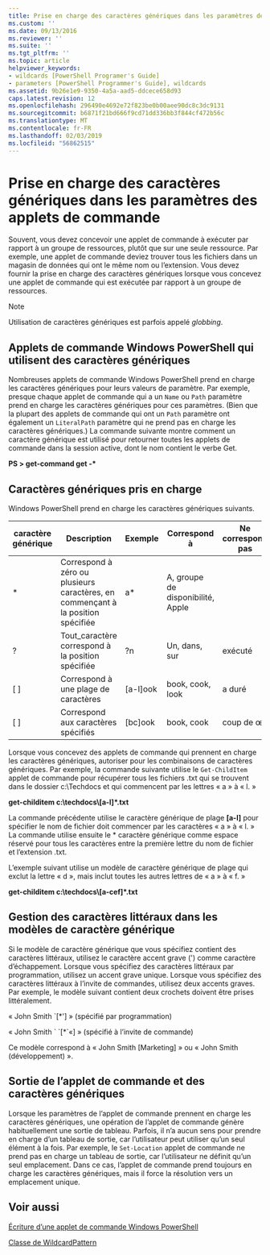 ```yaml
---
title: Prise en charge des caractères génériques dans les paramètres de l’applet de commande | Microsoft Docs
ms.custom: ''
ms.date: 09/13/2016
ms.reviewer: ''
ms.suite: ''
ms.tgt_pltfrm: ''
ms.topic: article
helpviewer_keywords:
- wildcards [PowerShell Programer's Guide]
- parameters [PowerShell Programmer's Guide], wildcards
ms.assetid: 9b26e1e9-9350-4a5a-aad5-ddcece658d93
caps.latest.revision: 12
ms.openlocfilehash: 296490e4692e72f823be0b00aee90dc8c3dc9131
ms.sourcegitcommit: b6871f21bd666f9cd71dd336bb3f844cf472b56c
ms.translationtype: MT
ms.contentlocale: fr-FR
ms.lasthandoff: 02/03/2019
ms.locfileid: "56862515"
---
```

# <a name="supporting-wildcard-characters-in-cmdlet-parameters"></a>Prise en charge des caractères génériques dans les paramètres des applets de commande

Souvent, vous devez concevoir une applet de commande à exécuter par rapport à un groupe de ressources, plutôt que sur une seule ressource. Par exemple, une applet de commande deviez trouver tous les fichiers dans un magasin de données qui ont le même nom ou l’extension. Vous devez fournir la prise en charge des caractères génériques lorsque vous concevez une applet de commande qui est exécutée par rapport à un groupe de ressources.

> [!NOTE]
> Utilisation de caractères génériques est parfois appelé *globbing*.

## <a name="windows-powershell-cmdlets-that-use-wildcards"></a>Applets de commande Windows PowerShell qui utilisent des caractères génériques

 Nombreuses applets de commande Windows PowerShell prend en charge les caractères génériques pour leurs valeurs de paramètre. Par exemple, presque chaque applet de commande qui a un `Name` ou `Path` paramètre prend en charge les caractères génériques pour ces paramètres. (Bien que la plupart des applets de commande qui ont un `Path` paramètre ont également un `LiteralPath` paramètre qui ne prend pas en charge les caractères génériques.) La commande suivante montre comment un caractère générique est utilisé pour retourner toutes les applets de commande dans la session active, dont le nom contient le verbe Get.

 **PS > get-command get -\***

## <a name="supported-wildcard-characters"></a>Caractères génériques pris en charge

Windows PowerShell prend en charge les caractères génériques suivants.

|caractère générique|Description|Exemple|Correspond à|Ne correspond pas|
|------------------------|-----------------|-------------|-------------|--------------------|
|*|Correspond à zéro ou plusieurs caractères, en commençant à la position spécifiée|a*|A, groupe de disponibilité, Apple||
|?|Tout_caractère correspond à la position spécifiée|?n|Un, dans, sur|exécuté|
|[ ]|Correspond à une plage de caractères|[a-l]ook|book, cook, look|a duré|
|[ ]|Correspond aux caractères spécifiés|[bc]ook|book, cook|coup de œil|

Lorsque vous concevez des applets de commande qui prennent en charge les caractères génériques, autoriser pour les combinaisons de caractères génériques. Par exemple, la commande suivante utilise le `Get-ChildItem` applet de commande pour récupérer tous les fichiers .txt qui se trouvent dans le dossier c:\Techdocs et qui commencent par les lettres « a » à « l. »

**get-childitem c:\techdocs\\[a-l]\*.txt**

La commande précédente utilise le caractère générique de plage **[a-l]** pour spécifier le nom de fichier doit commencer par les caractères « a » à « l. » La commande utilise ensuite le * caractère générique comme espace réservé pour tous les caractères entre la première lettre du nom de fichier et l’extension .txt.

L’exemple suivant utilise un modèle de caractère générique de plage qui exclut la lettre « d », mais inclut toutes les autres lettres de « a » à « f. »

**get-childitem c:\techdocs\\[a-cef]\*.txt**

## <a name="handling-literal-characters-in-wildcard-patterns"></a>Gestion des caractères littéraux dans les modèles de caractère générique

Si le modèle de caractère générique que vous spécifiez contient des caractères littéraux, utilisez le caractère accent grave (') comme caractère d’échappement. Lorsque vous spécifiez des caractères littéraux par programmation, utilisez un accent grave unique. Lorsque vous spécifiez des caractères littéraux à l’invite de commandes, utilisez deux accents graves. Par exemple, le modèle suivant contient deux crochets doivent être prises littéralement.

« John Smith \`[*'] » (spécifié par programmation)

« John Smith \` \`[*\`«] » (spécifié à l’invite de commande)

Ce modèle correspond à « John Smith [Marketing] » ou « John Smith (développement) ».

## <a name="cmdlet-output-and-wildcard-characters"></a>Sortie de l’applet de commande et des caractères génériques

Lorsque les paramètres de l’applet de commande prennent en charge les caractères génériques, une opération de l’applet de commande génère habituellement une sortie de tableau. Parfois, il n’a aucun sens pour prendre en charge d’un tableau de sortie, car l’utilisateur peut utiliser qu’un seul élément à la fois. Par exemple, le `Set-Location` applet de commande ne prend pas en charge un tableau de sortie, car l’utilisateur ne définit qu’un seul emplacement. Dans ce cas, l’applet de commande prend toujours en charge les caractères génériques, mais il force la résolution vers un emplacement unique.

## <a name="see-also"></a>Voir aussi

[Écriture d’une applet de commande Windows PowerShell](./writing-a-windows-powershell-cmdlet.md)

[Classe de WildcardPattern](/dotnet/api/system.management.automation.wildcardpattern)
